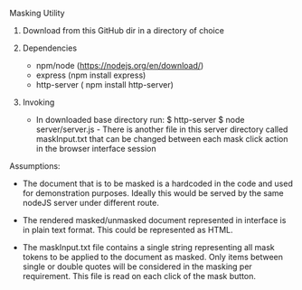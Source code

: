 Masking Utility

1. Download from this GitHub dir in a directory of choice

2. Dependencies
	* npm/node (https://nodejs.org/en/download/)
	* express (npm install express)
	* http-server ( npm install http-server)

3. Invoking
	* In downloaded base directory run:
		$ http-server
		$ node server/server.js - There is another file in this server directory called maskInput.txt that can be changed between each mask click action in the browser interface session

Assumptions:
* The document that is to be masked is a hardcoded in the code and used for demonstration purposes. Ideally this would be served by the same nodeJS server under different route.

* The rendered masked/unmasked document represented in interface is in plain text format. This could be represented as HTML.

* The maskInput.txt file contains a single string representing all mask tokens to be applied to the document as masked. Only items between single or double quotes will be considered in the masking per requirement. This file is read on each click of the mask button.